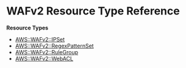 # WAFv2 Resource Type Reference<a name="AWS_WAFv2"></a>

**Resource Types**
+ [AWS::WAFv2::IPSet](aws-resource-wafv2-ipset.md)
+ [AWS::WAFv2::RegexPatternSet](aws-resource-wafv2-regexpatternset.md)
+ [AWS::WAFv2::RuleGroup](aws-resource-wafv2-rulegroup.md)
+ [AWS::WAFv2::WebACL](aws-resource-wafv2-webacl.md)